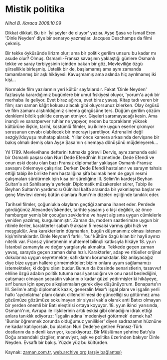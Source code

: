 # Mistik politika

*Nihal B. Karaca 2008.10.09*

<tr><td class="metin" colspan="2" style="padding-top: 20px; padding-left: 5px; padding-right: 10px;">Dikkat dikkat. Bu bir 'İyi şeyler de oluyor' yazısı. Ayşe Şasa ve İsmail Eren 'Dinle Neyden' diye bir senaryo yazmışlar. Jacques Deschamps da filmi çekmiş.</td></tr><tr><td class="metin" colspan="2" style="padding-top: 20px; padding-left: 5px; padding-right: 10px;"><p>Bir tekke öyküsünde lirizm olur; ama bir politik gerilim unsuru bu kadar mı asude olur? Olmuş. Osmanlı-Fransız savaşının yaklaştığı günlere Osmanlı tekke ve saray terbiyesinin içinden bakan bir göz, Mevleviliğe özgü şiirsellikle birleşmiş. Üstelik bir de, başlamamış ama aynı zamanda tamamlanmış bir aşk hikâyesi: Kavuşmamış ama aslında hiç ayrılmamış iki kişi...
<p>Normalde film yazılarının yeri kültür sayfalarıdır. Fakat 'Dinle Neyden' fazlasıyla karardığımız bugünlere bir umut fıskiyesi oluyor, 'yorum'a açık bir merhaba ile geliyor. Evet biraz ağırca, evet biraz yavaş. Kitap tadı veren bir film; sarı saman kâğıt kokusu alacak gibi oluyorsunuz izlerken. Olay örgüsü ve film zamanı alıştırıldığımız sinema görgüsüne ters. Düğüm gerilim çözüm denklemi bildik şekilde cereyan etmiyor. Gişeleri sarsmayacağı kesin. Ama inançlı ve sanatperver ruhlar ne yapıyor, neden bu toprakların yüksek kültürüne ilişkin, tarihî, kostümlü filmler, bu iklime uygun eserler çıkmıyor sorusunun cevabı olabilecek bir mecrayı işaretliyor. Adrenalini değil sezgiyi/duyuşu muhatap alarak. Yıllar önce kamera arkasında dervişane bir bakış olmalı demiş olan Ayşe Şasa'nın sinemaya dönüşünü müjdeleyerek...
<p>Yıl 1789. Mevlevihane defterini tutmakla görevli Derviş, aynı zamanda eski bir Osmanlı paşası olan Nuri Dede Efendi'nin hizmetinde. Dede Efendi ve onun eski dostu olan bazı Fransız diplomatlar yaklaşan Osmanlı-Fransız savaşını önlemeye çalışırlar. Derken Dede Efendi hastalanır ve sarayın tahsis ettiği tabip ile birlikte hem hastalığına şifa bulmak hem de gayri resmi çalışmaları sürdürmek için kısa bir süreliğine III. Selim'in kardeşi Beyhan Sultan'a ait Sahilsaray'a yerleşir. Diplomatik müzakereler sürer, Tabip ile Beyhan Sultan'ın yardımcısı Gülnihal kalfa arasında bir yakınlaşma başlar ve genç Mevlevi derviş bütün olanlara Rumi'nin dizeleri eşliğinde tanıklık eder. 
<p>Tarihsel filmler, çoğunlukla olayların geçtiği zamana ihanet eder. Perdede gördüğünüz Alexander/İskender, tarihte yaşamış o kişi değildir, az önce hamburger yemiş bir çocuğun zevklerine ve hayat algısına uygun cümlelerle yeniden yazılmış, kurgulanmıştır. Zaman da, modern saatlerimize uygun bir ritimle ilerler, karakterler sabah 9 akşam 5 mesaisi varmış gibi hızlı ve meşguldür. Ana karakterlerin düşmanları, bugün düşmanımız olması istenen kişi/mihraklardır. Dinle Neyden'i farklı, 'bu' kültüre özgü kılan bir hayli ayırıcı nitelik var. Fransız yönetmenin muhtemel bilinçli katkısıyla hikâye 18. yy.ın İstanbul zamanıyla ve değer yargılarıyla akmakta. Tekkede geçen zaman yavaş, sarayda geçen zaman daha hızlı. Karakterler, adap ve ritüeller orijinal dokularına uygun seyretmekte; saflıklarını korumaktalar. Biz anlayacağız diye bize uygun hallere girmemekteler; bizim onlara uyum sağlamamızı istemekteler, ki doğru olanı budur. Bunun da ötesinde senaristlerin, tasavvuf ehline özgü adabın politik tutuma nasıl yansıdığını ve onu nasıl beslediğini, çatışmacı olmayan şecaatin vakarını o kadar güzel yedirmişler ki hikâyeye, sırf bunun için epeyce alkışlanmaları gerek diye düşünüyorum. Bonaparte'ın III. Selim'e attığı diplomatik kazık, generalin Mısır'ı işgal planı ve işgalin yerli halkı 'aydınlatma' planı olarak dillendirilmesi de güncelliği su götürmez ama gözümüze gözümüze sokulmayan bir siyasi vak'a olarak anti Batıcı olmayan bir yerden önemli bir Batı eleştirisi ortaya koyuyor. 18. yy.ın ikinci yarısında, Osmanlı'nın, Avrupa ile ilişkilerinin artık eskisi gibi olmadığını idrak ettiği anlara tanıklık ediyoruz: 'İşgalin adına 'medeniyet götürmek' demek ha? 'Bunlar öğrenmek zorunda olduğumuz yenilikler' diyen sadrazamın hüznüne ne kadar katılıyorsak, bu planları Nuri Dede'ye getiren Fransız-Türk dostlarını da o denli kavrıyor, kucaklıyoruz. Bir Müslüman şehrine Batı'yla Doğu arasındaki çizgiler, maneviyat, aşk ve politika üzerinden bakıyor Dinle Neyden. Evsaflı bir bakış. Yüzde yüz bu kültürden.<br/></p></p></p></p></td></tr>

Kaynak: [zaman.com.tr](http://zaman.com.tr/yazar.do?yazino=747132), [web.archive.org (arşiv bağlantısı)](http://web.archive.org/web/20081211064513/http://www.zaman.com.tr:80/yazar.do?yazino=747132)
